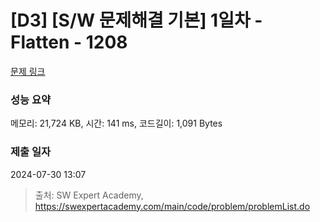 # [D3] [S/W 문제해결 기본] 1일차 - Flatten - 1208 

[문제 링크](https://swexpertacademy.com/main/code/problem/problemDetail.do?contestProbId=AV139KOaABgCFAYh) 

### 성능 요약

메모리: 21,724 KB, 시간: 141 ms, 코드길이: 1,091 Bytes

### 제출 일자

2024-07-30 13:07



> 출처: SW Expert Academy, https://swexpertacademy.com/main/code/problem/problemList.do